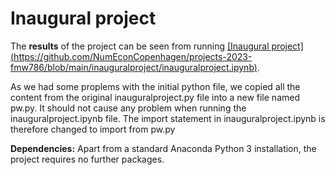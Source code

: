 # Inaugural project

The **results** of the project can be seen from running [[Inaugural project] (https://github.com/NumEconCopenhagen/projects-2023-fmw786/blob/main/inauguralproject/inauguralproject.ipynb)](inauguralproject.ipynb).

As we had some proplems with the initial python file, we copied all the content from the original inauguralproject.py file into a new file named pw.py. It should not cause any problem when running the inauguralproject.ipynb file. 
The import statement in inauguralproject.ipynb is therefore changed to import from pw.py

**Dependencies:** Apart from a standard Anaconda Python 3 installation, the project requires no further packages.
